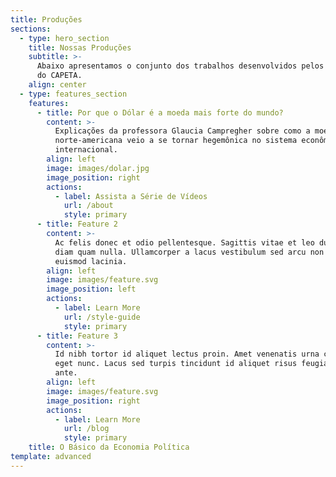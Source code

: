 ```yaml
---
title: Produções
sections:
  - type: hero_section
    title: Nossas Produções
    subtitle: >-
      Abaixo apresentamos o conjunto dos trabalhos desenvolvidos pelos membros
      do CAPETA.
    align: center
  - type: features_section
    features:
      - title: Por que o Dólar é a moeda mais forte do mundo?
        content: >-
          Explicações da professora Glaucia Campregher sobre como a moeda
          norte-americana veio a se tornar hegemônica no sistema econômico
          internacional.
        align: left
        image: images/dolar.jpg
        image_position: right
        actions:
          - label: Assista a Série de Vídeos
            url: /about
            style: primary
      - title: Feature 2
        content: >-
          Ac felis donec et odio pellentesque. Sagittis vitae et leo duis ut
          diam quam nulla. Ullamcorper a lacus vestibulum sed arcu non odio
          euismod lacinia.
        align: left
        image: images/feature.svg
        image_position: left
        actions:
          - label: Learn More
            url: /style-guide
            style: primary
      - title: Feature 3
        content: >-
          Id nibh tortor id aliquet lectus proin. Amet venenatis urna cursus
          eget nunc. Lacus sed turpis tincidunt id aliquet risus feugiat in
          ante.
        align: left
        image: images/feature.svg
        image_position: right
        actions:
          - label: Learn More
            url: /blog
            style: primary
    title: O Básico da Economia Política
template: advanced
---
```

